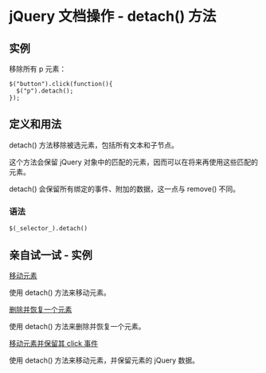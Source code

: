 # jQuery 文档操作 - detach() 方法



## 实例

移除所有 p 元素：

```
$("button").click(function(){
  $("p").detach();
});

```

## 定义和用法

detach() 方法移除被选元素，包括所有文本和子节点。

这个方法会保留 jQuery 对象中的匹配的元素，因而可以在将来再使用这些匹配的元素。

detach() 会保留所有绑定的事件、附加的数据，这一点与 remove() 不同。

### 语法

```
$(_selector_).detach()
```

## 亲自试一试 - 实例

[移动元素](/tiy/t.asp?f=jquery_manipulation_detach_move)

使用 detach() 方法来移动元素。

[删除并恢复一个元素](/tiy/t.asp?f=jquery_manipulation_detach_remove_restore)

使用 detach() 方法来删除并恢复一个元素。

[移动元素并保留其 click 事件](/tiy/t.asp?f=jquery_manipulation_detach_restore)

使用 detach() 方法来移动元素，并保留元素的 jQuery 数据。



